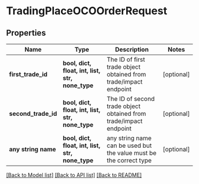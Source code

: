 # TradingPlaceOCOOrderRequest


## Properties
Name | Type | Description | Notes
------------ | ------------- | ------------- | -------------
**first_trade_id** | **bool, dict, float, int, list, str, none_type** | The ID of first trade object obtained from trade/impact endpoint | [optional] 
**second_trade_id** | **bool, dict, float, int, list, str, none_type** | The ID of second trade object obtained from trade/impact endpoint | [optional] 
**any string name** | **bool, dict, float, int, list, str, none_type** | any string name can be used but the value must be the correct type | [optional]

[[Back to Model list]](../README.md#documentation-for-models) [[Back to API list]](../README.md#documentation-for-api-endpoints) [[Back to README]](../README.md)


